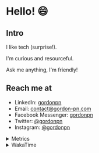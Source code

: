 # Hello! 😄

## Intro

I like tech (surprise!).

I'm curious and resourceful.

Ask me anything, I'm friendly!

## Reach me at

- LinkedIn: [gordonpn](https://www.linkedin.com/in/gordonpn/)
- Email: [contact@gordon-pn.com](mailto:contact@gordon-pn.com)
- Facebook Messenger: [gordonpn](https://www.messenger.com/t/Gordonpn)
- Twitter: [@gordonpn](https://twitter.com/Gordonpn)
- Instagram: [@gordonpn](https://www.instagram.com/gordonpn/)

<details>
  <summary>Metrics</summary>

  <img align="center" src="https://github.com/gordonpn/gordonpn/blob/master/github-metrics.svg" alt="GitHub Metrics">

</details>

<details>
  <summary>WakaTime</summary>

  <!--START_SECTION:waka-->
**I'm an Early 🐤** 

```text
🌞 Morning                2665 commits        ████░░░░░░░░░░░░░░░░░░░░░   17.90 % 
🌆 Daytime                5894 commits        ██████████░░░░░░░░░░░░░░░   39.59 % 
🌃 Evening                6137 commits        ██████████░░░░░░░░░░░░░░░   41.22 % 
🌙 Night                  192 commits         ░░░░░░░░░░░░░░░░░░░░░░░░░   01.29 % 
```
📅 **I'm Most Productive on Sunday** 

```text
Monday                   2172 commits        ████░░░░░░░░░░░░░░░░░░░░░   14.59 % 
Tuesday                  2154 commits        ████░░░░░░░░░░░░░░░░░░░░░   14.47 % 
Wednesday                2318 commits        ████░░░░░░░░░░░░░░░░░░░░░   15.57 % 
Thursday                 2248 commits        ████░░░░░░░░░░░░░░░░░░░░░   15.10 % 
Friday                   1421 commits        ██░░░░░░░░░░░░░░░░░░░░░░░   09.54 % 
Saturday                 1906 commits        ███░░░░░░░░░░░░░░░░░░░░░░   12.80 % 
Sunday                   2669 commits        ████░░░░░░░░░░░░░░░░░░░░░   17.93 % 
```


📊 **This Week I Spent My Time On** 

```text
💬 Programming Languages: 
Java                     22 hrs 31 mins      ████████████████████░░░░░   79.92 % 
TypeScript               47 mins             █░░░░░░░░░░░░░░░░░░░░░░░░   02.80 % 
Brazil Dependency Config 40 mins             █░░░░░░░░░░░░░░░░░░░░░░░░   02.39 % 
YAML                     40 mins             █░░░░░░░░░░░░░░░░░░░░░░░░   02.37 % 
Bash                     34 mins             █░░░░░░░░░░░░░░░░░░░░░░░░   02.05 % 

🔥 Editors: 
IntelliJ                 27 hrs 37 mins      ████████████████████████░   97.97 % 
VS Code                  34 mins             █░░░░░░░░░░░░░░░░░░░░░░░░   02.03 % 
```


 Last Updated on 01/06/2023 16:28:59 UTC
<!--END_SECTION:waka-->
</details>
